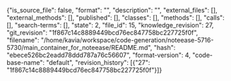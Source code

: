 {"is_source_file": false, "format": "", "description": "", "external_files": [], "external_methods": [], "published": [], "classes": [], "methods": [], "calls": [], "search-terms": [], "state": 2, "file_id": 15, "knowledge_revision": 27, "git_revision": "1f867c14c8889449bcd76ec847758bc227725f0f", "filename": "/home/kavia/workspace/code-generation/noteease-5716-5730/main_container_for_noteease/README.md", "hash": "ebece526bc2eadd78ddd787a76c56607", "format-version": 4, "code-base-name": "default", "revision_history": [{"27": "1f867c14c8889449bcd76ec847758bc227725f0f"}]}